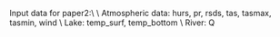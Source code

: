 Input data for paper2:\\
\\
Atmospheric data: hurs, pr, rsds, tas, tasmax, tasmin, wind \\
Lake: temp_surf, temp_bottom \\
River: Q
